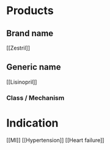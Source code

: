 # Products

## Brand name
[[Zestril]]

## Generic name
[[Lisinopril]]

### Class / Mechanism


# Indication
[[MI]]
[[Hypertension]]
[[Heart failure]]